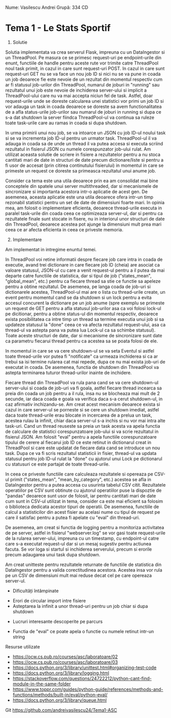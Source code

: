 Nume: Vasilescu Andrei
Grupă: 334 CD

# Tema 1 - Le Stats Sportif

1. Solutie

Solutia implementata va crea serverul Flask, impreuna cu un DataIngestor si un ThreadPool. Pe masura ce se primesc request-uri pe endpoint-urile din enunt, functiile de
handle pentru aceste rute vor trimite catre ThreadPool noul task primit, in cazul in care sunt request-uri POST. In cazul in care sunt request-uri GET nu se va face un
nou job ID si nici nu se va pune in coada un job deoarece fie este nevoie de un rezultat din momentul respectiv cum ar fi statusul job-urilor din ThreadPool, numarul
de joburi in "running" sau rezultatul unui job este nevoie de inchiderea server-ului si implicit a ThreadPool-ului care nu va mai accepta niciun fel de task. Astfel, 
doar request-urile unde se doreste calcularea unei statistici vor primi un job ID si vor adauga un task in coada deoarece se doreste sa avem functionalitatea de a afla 
status-urile job-urilor sau numarul de joburi in running si dupa ce s-a dat shutdown la server fiindca ThreadPool-ul va continua sa ruleze toate task-urile care au ramas 
in coada si dupa shutdown. 

In urma primirii unui nou job, se va intoarce un JSON cu job ID-ul noului task si se va incrementa job ID-ul pentru un urmator task. ThreadPool-ul il va adauga in coada sa 
de unde un thread il va putea accesa si executa scriind rezultatul in fisierul JSON cu numele corespunzator job-ului rulat. Am utilizat aceasta solutie de scriere in 
fisiere a rezultatelor pentru a nu stoca cantitati mari de date in structuri de date precum dictionare/liste si pentru a fi usor de accesat (prin citirea continutului fisierului) 
in momentul in care se primeste un request ce doreste sa primeasca rezultatul unui anume job.

Consider ca tema este una utila deoarece prin ea am consolidat mai bine conceptele din spatele unui server multithreaded, dar si mecanismele de sincronizare si importanta acestora 
intr-o aplicatie de acest gen. De asemenea, aceasta aplicatie este una utila deoarece ofera intr-un timp rezonabil statistici pentru un set de date de dimensiuni foarte mari. In opinia 
mea, am folosit o implementare eficienta, deoarece thread-urile executa in paralel task-urile din coada ceea ce optimizeaza server-ul, dar si pentru ca rezultatele finale sunt stocate
in fisere, nu in interiorul unor structuri de date din ThreadPool, deoarece acestea pot ajunge la dimensiuni mult prea mari ceea ce ar afecta eficienta in ceea ce priveste memoria.

2. Implementare

Am implementat in intregime enuntul temei.

In ThreadPool voi retine informatii despre fiecare job care intra in coada de executie, avand trei dictionare in care fiecare job ID (cheia) are asociat ca valoare statusul, JSON-ul 
cu care a venit request-ul pentru a il putea da mai departe catre functiile de statistica, dar si tipul de job ("states_mean", "global_mean", etc.) pentru ca fiecare thread sa stie ce
functie sa apeleze pentru a obtine rezultatul. De asemenea, pe langa coada de job-uri si dictionarele acestea, ThreadPool-ul mai are o lista cu thread-urile create, un event pentru
momentul cand se da shutdown si un lock pentru a evita accesul concurent la dictionare pe un job anume (spre exemplu se primeste un request de GET pentru a afla statusul job-urilor asa
ca voi folosi lock-ul pe dicitionar, pentru a obtine status-ul din momentul respectiv, deoarece exista posibilitatea ca intre timp un thread sa termine executia unui job si sa updateze
statusul la "done" ceea ce va afecta rezultatul request-ului, asa ca thread-ul va astepta pana va putea lua Lock-ul ca sa schimbe statusul). Toate aceste structuri de date, dar si
mecanisme de sincronizare sunt date ca parametru fiecarui thread pentru ca acestea sa se poata folosi de ele.

In momentul in care se va cere shutdown-ul se va seta Eventul si astfel toate thread-urile vor putea fi "notificate" ca urmeaza inchiderea si ca ar trebui sa isi termine rularea cat
mai repede, dupa ce nu mai exista job-uri de executat in coada. De asemenea, functia de shutdown din ThreadPool va astepta terminarea tuturor thread-urilor inainte de inchidere.

Fiecare thread din ThreadPool va rula pana cand se va cere shutdown-ul server-ului si coada de job-uri va fi goala, astfel fiecare thread incearca sa preia din coada un job
pentru a il rula, insa nu se blocheaza mai mult de 2 secunde, iar daca coada e goala va verifica daca s-a cerut shutdown-ul, in caz afirmativ inchizandu-se. Am creat acest
mecanism deoarece exista si cazul in care server-ul se porneste si se cere un shutdown imediat, astfel daca toate thread-urile erau blocate in incercarea de a prelua un task,
acestea rulau la infinit, chiar daca server-ul s-a inchis si nu vor mai intra alte task-uri. Cand un thread reuseste sa preia un task acesta va apela functia de calculare de
statistici corespunzatoare job-ului si va scrie rezultatul in fisierul JSON. Am folosit "eval" pentru a apela functiile corespunzatoare tipului de cerere al fiecarui job ID
ce este retinut in dictionarul creat in ThreadPool si care este updatat de fiecare data cand se introduce un nou task. Dupa ce va fi scris rezultatul statisticii in fisier,
thread-ul va updata statusul pentru job ID-ul rulat la "done" cu ajutorul unui Lock pe dictionarul cu statusuri ce este partajat de toate thread-urile.

In ceea ce priveste functiile care calculeaza rezultatele si opereaza pe CSV-ul primit ("states_mean", "mean_by_category", etc.) acestea se afla in DataIngestor pentru a
putea accesa cu usurinta tabelul CSV citit. Rezultatele operatiilor pe CSV sunt obtinute cu ajutorul operatiilor puse la dispoztie de "pandas" deoarece sunt usor de folosit,
iar pentru cantitati mari de date cum sunt in CSV-ul utilizat in tema, consider ca este mai eficient sa folosim o biblioteca dedicata acestor tipuri de operatii. De asemenea,
functiile de calcul a statisticilor din acest fisier au acelasi nume cu tipul de request pe care il satisfac pentru a putea fi apelate cu "eval" din thread-uri.

De asemenea, am creat si functia de logging pentru a monitoriza activitatea de pe server, astfel in fisierul "webserver.log" se vor gasi toate request-urile de la rularea
server-ului, impreuna cu un timestamp, cu endpoint-ul catre care s-a executat request-ul dar si un mesaj sugestiv pentru actiunea facuta. Se vor loga si startul si inchiderea
serverului, precum si erorile precum adaugarea unui task dupa shutdown.

Am creat unitteste pentru rezultatele returnate de functiile de statistica din DataIngestor pentru a valida corectitudinea acestora. Acestea insa vor rula pe un CSV de
dimensiuni mult mai reduse decat cel pe care opereaza server-ul.

* Dificultăți întâmpinate
- Erori de circular import intre fisiere
- Asteptarea la infinit a unor thread-uri pentru un job chiar si dupa shutdown

* Lucruri interesante descoperite pe parcurs
- Functia de "eval" ce poate apela o functie cu numele retinut intr-un string


Resurse utilizate
- https://ocw.cs.pub.ro/courses/asc/laboratoare/02
- https://ocw.cs.pub.ro/courses/asc/laboratoare/03
- https://docs.python.org/3/library/unittest.html#organizing-test-code
- https://docs.python.org/3/library/logging.html
- https://stackoverflow.com/questions/24722212/python-cant-find-module-in-the-same-folder
- https://www.toppr.com/guides/python-guide/references/methods-and-functions/methods/built-in/eval/python-eval/
- https://docs.python.org/3/library/queue.html

Git
https://github.com/andreivasilescu24/Tema1-ASC